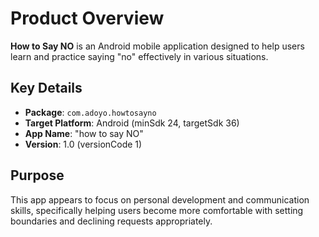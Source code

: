 # Product Overview

**How to Say NO** is an Android mobile application designed to help users learn and practice saying "no" effectively in various situations.

## Key Details
- **Package**: `com.adoyo.howtosayno`
- **Target Platform**: Android (minSdk 24, targetSdk 36)
- **App Name**: "how to say NO"
- **Version**: 1.0 (versionCode 1)

## Purpose
This app appears to focus on personal development and communication skills, specifically helping users become more comfortable with setting boundaries and declining requests appropriately.